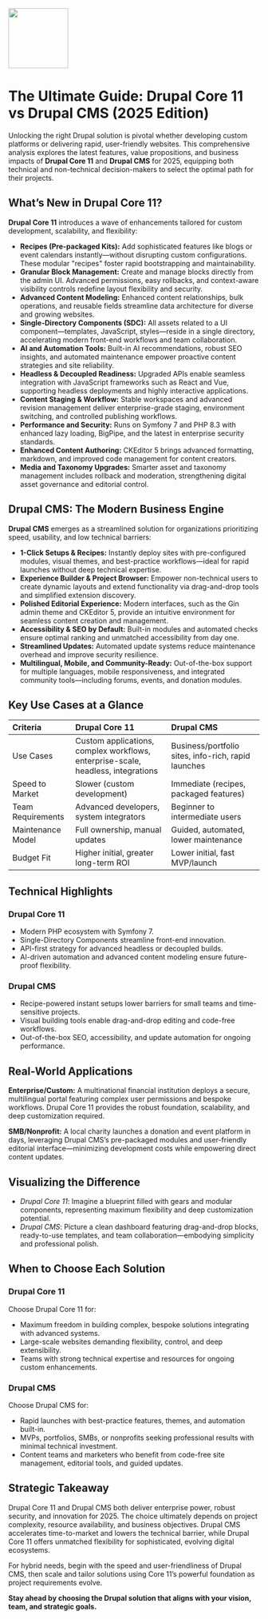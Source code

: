 <img src="https://r2cdn.perplexity.ai/pplx-full-logo-primary-dark%402x.png" class="logo" width="120"/>

# The Ultimate Guide: Drupal Core 11 vs Drupal CMS (2025 Edition)

Unlocking the right Drupal solution is pivotal whether developing custom platforms or delivering rapid, user-friendly websites. This comprehensive analysis explores the latest features, value propositions, and business impacts of **Drupal Core 11** and **Drupal CMS** for 2025, equipping both technical and non-technical decision-makers to select the optimal path for their projects.

## What’s New in Drupal Core 11?

**Drupal Core 11** introduces a wave of enhancements tailored for custom development, scalability, and flexibility:

- **Recipes (Pre-packaged Kits):** Add sophisticated features like blogs or event calendars instantly—without disrupting custom configurations. These modular "recipes" foster rapid bootstrapping and maintainability.
- **Granular Block Management:** Create and manage blocks directly from the admin UI. Advanced permissions, easy rollbacks, and context-aware visibility controls redefine layout flexibility and security.
- **Advanced Content Modeling:** Enhanced content relationships, bulk operations, and reusable fields streamline data architecture for diverse and growing websites.
- **Single-Directory Components (SDC):** All assets related to a UI component—templates, JavaScript, styles—reside in a single directory, accelerating modern front-end workflows and team collaboration.
- **AI and Automation Tools:** Built-in AI recommendations, robust SEO insights, and automated maintenance empower proactive content strategies and site reliability.
- **Headless \& Decoupled Readiness:** Upgraded APIs enable seamless integration with JavaScript frameworks such as React and Vue, supporting headless deployments and highly interactive applications.
- **Content Staging \& Workflow:** Stable workspaces and advanced revision management deliver enterprise-grade staging, environment switching, and controlled publishing workflows.
- **Performance and Security:** Runs on Symfony 7 and PHP 8.3 with enhanced lazy loading, BigPipe, and the latest in enterprise security standards.
- **Enhanced Content Authoring:** CKEditor 5 brings advanced formatting, markdown, and improved code management for content creators.
- **Media and Taxonomy Upgrades:** Smarter asset and taxonomy management includes rollback and moderation, strengthening digital asset governance and editorial control.


## Drupal CMS: The Modern Business Engine

**Drupal CMS** emerges as a streamlined solution for organizations prioritizing speed, usability, and low technical barriers:

- **1-Click Setups \& Recipes:** Instantly deploy sites with pre-configured modules, visual themes, and best-practice workflows—ideal for rapid launches without deep technical expertise.
- **Experience Builder \& Project Browser:** Empower non-technical users to create dynamic layouts and extend functionality via drag-and-drop tools and simplified extension discovery.
- **Polished Editorial Experience:** Modern interfaces, such as the Gin admin theme and CKEditor 5, provide an intuitive environment for seamless content creation and management.
- **Accessibility \& SEO by Default:** Built-in modules and automated checks ensure optimal ranking and unmatched accessibility from day one.
- **Streamlined Updates:** Automated update systems reduce maintenance overhead and improve security resilience.
- **Multilingual, Mobile, and Community-Ready:** Out-of-the-box support for multiple languages, mobile responsiveness, and integrated community tools—including forums, events, and donation modules.


## Key Use Cases at a Glance

| Criteria | Drupal Core 11 | Drupal CMS |
| :-- | :-- | :-- |
| Use Cases | Custom applications, complex workflows, enterprise-scale, headless, integrations | Business/portfolio sites, info-rich, rapid launches |
| Speed to Market | Slower (custom development) | Immediate (recipes, packaged features) |
| Team Requirements | Advanced developers, system integrators | Beginner to intermediate users |
| Maintenance Model | Full ownership, manual updates | Guided, automated, lower maintenance |
| Budget Fit | Higher initial, greater long-term ROI | Lower initial, fast MVP/launch |

## Technical Highlights

### Drupal Core 11

- Modern PHP ecosystem with Symfony 7.
- Single-Directory Components streamline front-end innovation.
- API-first strategy for advanced headless or decoupled builds.
- AI-driven automation and advanced content modeling ensure future-proof flexibility.


### Drupal CMS

- Recipe-powered instant setups lower barriers for small teams and time-sensitive projects.
- Visual building tools enable drag-and-drop editing and code-free workflows.
- Out-of-the-box SEO, accessibility, and update automation for ongoing performance.


## Real-World Applications

**Enterprise/Custom:**
A multinational financial institution deploys a secure, multilingual portal featuring complex user permissions and bespoke workflows. Drupal Core 11 provides the robust foundation, scalability, and deep customization required.

**SMB/Nonprofit:**
A local charity launches a donation and event platform in days, leveraging Drupal CMS’s pre-packaged modules and user-friendly editorial interface—minimizing development costs while empowering direct content updates.

## Visualizing the Difference

- *Drupal Core 11*: Imagine a blueprint filled with gears and modular components, representing maximum flexibility and deep customization potential.
- *Drupal CMS*: Picture a clean dashboard featuring drag-and-drop blocks, ready-to-use templates, and team collaboration—embodying simplicity and professional polish.


## When to Choose Each Solution

### Drupal Core 11

Choose Drupal Core 11 for:

- Maximum freedom in building complex, bespoke solutions integrating with advanced systems.
- Large-scale websites demanding flexibility, control, and deep extensibility.
- Teams with strong technical expertise and resources for ongoing custom enhancements.


### Drupal CMS

Choose Drupal CMS for:

- Rapid launches with best-practice features, themes, and automation built-in.
- MVPs, portfolios, SMBs, or nonprofits seeking professional results with minimal technical investment.
- Content teams and marketers who benefit from code-free site management, editorial tools, and guided updates.


## Strategic Takeaway

Drupal Core 11 and Drupal CMS both deliver enterprise power, robust security, and innovation for 2025. The choice ultimately depends on project complexity, resource availability, and business objectives. Drupal CMS accelerates time-to-market and lowers the technical barrier, while Drupal Core 11 offers unmatched flexibility for sophisticated, evolving digital ecosystems.

For hybrid needs, begin with the speed and user-friendliness of Drupal CMS, then scale and tailor solutions using Core 11’s powerful foundation as project requirements evolve.

**Stay ahead by choosing the Drupal solution that aligns with your vision, team, and strategic goals.**

